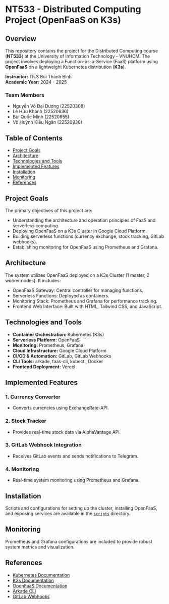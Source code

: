 
# NT533 - Distributed Computing Project (OpenFaaS on K3s)

## Overview
This repository contains the project for the Distributed Computing course (**NT533**) at the University of Information Technology - VNUHCM. The project involves deploying a Function-as-a-Service (FaaS) platform using **OpenFaaS** on a lightweight Kubernetes distribution (**K3s**).

**Instructor:** Th.S Bùi Thanh Bình  
**Academic Year:** 2024 - 2025  

### Team Members
- Nguyễn Võ Đại Dương (22520308)
- Lê Hữu Khánh (22520636)
- Bùi Quốc Minh (22520855)
- Võ Huỳnh Kiều Ngân (22520938)

## Table of Contents
- [Project Goals](#project-goals)
- [Architecture](#architecture)
- [Technologies and Tools](#technologies-and-tools)
- [Implemented Features](#implemented-features)
- [Installation](#installation)
- [Monitoring](#monitoring)
- [References](#references)

## Project Goals
The primary objectives of this project are:

- Understanding the architecture and operation principles of FaaS and serverless computing.
- Deploying OpenFaaS on a K3s Cluster in Google Cloud Platform.
- Building serverless functions (currency exchange, stock tracking, GitLab webhooks).
- Establishing monitoring for OpenFaaS using Prometheus and Grafana.

## Architecture
The system utilizes OpenFaaS deployed on a K3s Cluster (1 master, 2 worker nodes). It includes:

- OpenFaaS Gateway: Central controller for managing functions.
- Serverless Functions: Deployed as containers.
- Monitoring Stack: Prometheus and Grafana for performance tracking.
- Frontend Web Interface: Built with HTML, Tailwind CSS, and JavaScript.

## Technologies and Tools
- **Container Orchestration:** Kubernetes (K3s)
- **Serverless Platform:** OpenFaaS
- **Monitoring:** Prometheus, Grafana
- **Cloud Infrastructure:** Google Cloud Platform
- **CI/CD & Automation:** GitLab, GitLab Webhooks
- **CLI Tools:** arkade, faas-cli, kubectl, Docker
- **Frontend Deployment:** Vercel

## Implemented Features
### 1. Currency Converter
- Converts currencies using ExchangeRate-API.

### 2. Stock Tracker
- Provides real-time stock data via AlphaVantage API.

### 3. GitLab Webhook Integration
- Receives GitLab events and sends notifications to Telegram.

### 4. Monitoring
- Real-time system monitoring using Prometheus and Grafana.

## Installation
Scripts and configurations for setting up the cluster, installing OpenFaaS, and exposing services are available in the [`scripts`](./scripts/) directory.

## Monitoring
Prometheus and Grafana configurations are included to provide robust system metrics and visualization.

## References
- [Kubernetes Documentation](https://kubernetes.io/docs/home/)
- [K3s Documentation](https://k3s.io/)
- [OpenFaaS Documentation](https://docs.openfaas.com/)
- [Arkade CLI](https://github.com/alexellis/arkade)
- [GitLab Webhooks](https://docs.gitlab.com/ee/user/project/integrations/webhooks.html)

